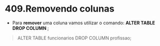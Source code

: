 # 409.Removendo colunas

- Para **remover** uma coluna vamos utilizar o comando: **ALTER TABLE <tabela> DROP COLUMN <nome>**;

> ALTER TABLE funcionarios DROP COLUMN profissao;